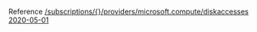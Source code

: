 Reference [/subscriptions/{}/providers/microsoft.compute/diskaccesses 2020-05-01](/Resources/mgmt-plane/L3N1YnNjcmlwdGlvbnMve30vcHJvdmlkZXJzL21pY3Jvc29mdC5jb21wdXRlL2Rpc2thY2Nlc3Nlcw==/2020-05-01.xml)
